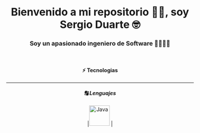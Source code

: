 <h1 align="center">Bienvenido a mi repositorio 👋🏻, soy Sergio Duarte 🤓</h1>
<h3 align="center">Soy un apasionado ingeniero de Software 👨‍💻🇨🇴</h3>
<br>
<h4 align="center"> ⚡ Tecnologias </h4>
<hr>
<h5 align="center"> 🔠 Lenguajes </h5>
<p align="center">
|<img title="Java" alt="Java" width="55px" src="https://brandslogos.com/wp-content/uploads/images/java-logo-1.png">
|<img title="JavaScript" alt="JavaScript" width="55px" src="https://brandslogos.com/wp-content/uploads/thumbs/javascript-logo.png)>
</p>

<!--
**Checho019/Checho019** is a ✨ _special_ ✨ repository because its `README.md` (this file) appears on your GitHub profile.

Here are some ideas to get you started:

- 🔭 I’m currently working on ...
- 🌱 I’m currently learning ...
- 👯 I’m looking to collaborate on ...
- 🤔 I’m looking for help with ...
- 💬 Ask me about ...
- 📫 How to reach me: ...
- 😄 Pronouns: ...
- ⚡ Fun fact: ...
-->

